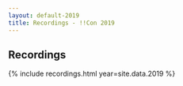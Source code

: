 ```yaml
---
layout: default-2019
title: Recordings - !!Con 2019
---
```


## Recordings

{% include recordings.html year=site.data.2019 %}
